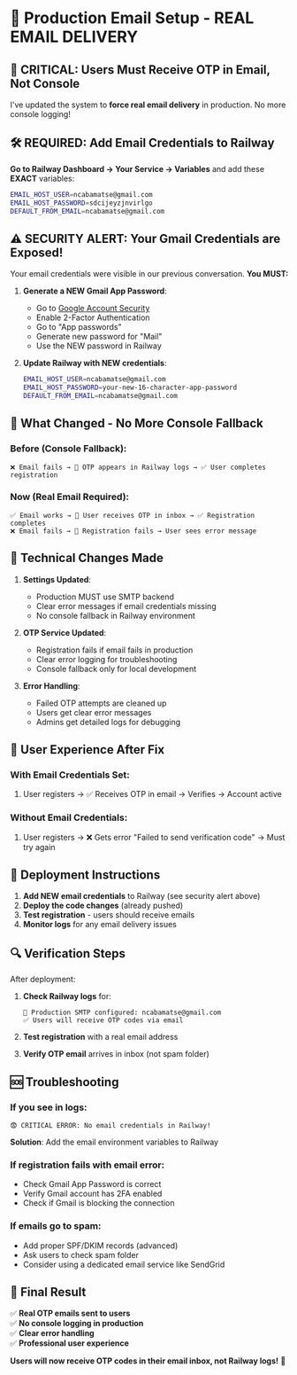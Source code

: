# 📧 Production Email Setup - REAL EMAIL DELIVERY

## 🚨 **CRITICAL: Users Must Receive OTP in Email, Not Console**

I've updated the system to **force real email delivery** in production. No more console logging!

## 🛠️ **REQUIRED: Add Email Credentials to Railway**

**Go to Railway Dashboard → Your Service → Variables** and add these **EXACT** variables:

```bash
EMAIL_HOST_USER=ncabamatse@gmail.com
EMAIL_HOST_PASSWORD=sdcijeyzjnvirlgo
DEFAULT_FROM_EMAIL=ncabamatse@gmail.com
```

## ⚠️ **SECURITY ALERT: Your Gmail Credentials are Exposed!**

Your email credentials were visible in our previous conversation. **You MUST:**

1. **Generate a NEW Gmail App Password**:
   - Go to [Google Account Security](https://myaccount.google.com/security)
   - Enable 2-Factor Authentication
   - Go to "App passwords" 
   - Generate new password for "Mail"
   - Use the NEW password in Railway

2. **Update Railway with NEW credentials**:
   ```bash
   EMAIL_HOST_USER=ncabamatse@gmail.com
   EMAIL_HOST_PASSWORD=your-new-16-character-app-password
   DEFAULT_FROM_EMAIL=ncabamatse@gmail.com
   ```

## 🎯 **What Changed - No More Console Fallback**

### Before (Console Fallback):
```
❌ Email fails → 📧 OTP appears in Railway logs → ✅ User completes registration
```

### Now (Real Email Required):
```
✅ Email works → 📧 User receives OTP in inbox → ✅ Registration completes
❌ Email fails → 🚫 Registration fails → User sees error message
```

## 🔧 **Technical Changes Made**

1. **Settings Updated**: 
   - Production MUST use SMTP backend
   - Clear error messages if email credentials missing
   - No console fallback in Railway environment

2. **OTP Service Updated**:
   - Registration fails if email fails in production
   - Clear error logging for troubleshooting
   - Console fallback only for local development

3. **Error Handling**:
   - Failed OTP attempts are cleaned up
   - Users get clear error messages
   - Admins get detailed logs for debugging

## 📱 **User Experience After Fix**

### With Email Credentials Set:
1. User registers → ✅ Receives OTP in email → Verifies → Account active

### Without Email Credentials:
1. User registers → ❌ Gets error "Failed to send verification code" → Must try again

## 🚀 **Deployment Instructions**

1. **Add NEW email credentials** to Railway (see security alert above)
2. **Deploy the code changes** (already pushed)
3. **Test registration** - users should receive emails
4. **Monitor logs** for any email delivery issues

## 🔍 **Verification Steps**

After deployment:

1. **Check Railway logs** for:
   ```
   📧 Production SMTP configured: ncabamatse@gmail.com
   ✅ Users will receive OTP codes via email
   ```

2. **Test registration** with a real email address
3. **Verify OTP email** arrives in inbox (not spam folder)

## 🆘 **Troubleshooting**

### If you see in logs:
```
😨 CRITICAL ERROR: No email credentials in Railway!
```
**Solution**: Add the email environment variables to Railway

### If registration fails with email error:
- Check Gmail App Password is correct
- Verify Gmail account has 2FA enabled
- Check if Gmail is blocking the connection

### If emails go to spam:
- Add proper SPF/DKIM records (advanced)
- Ask users to check spam folder
- Consider using a dedicated email service like SendGrid

## 🎊 **Final Result**

✅ **Real OTP emails sent to users**  
✅ **No console logging in production**  
✅ **Clear error handling**  
✅ **Professional user experience**

**Users will now receive OTP codes in their email inbox, not Railway logs!** 📧